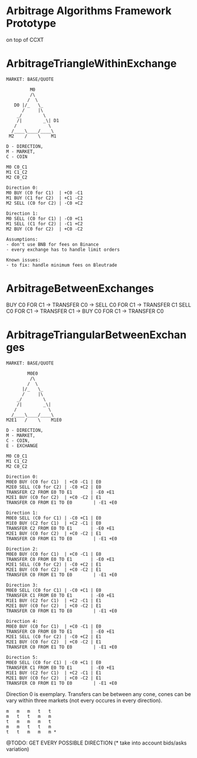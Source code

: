 # Arbitrage Algorithms Framework Prototype
on top of CCXT

ArbitrageTriangleWithinExchange
===================================
```
MARKET: BASE/QUOTE

	     M0				 
         /\				 
        /  \			 
   D0 |/_   \_
      /     |\      	 
    _/        \			 
    /|        _\| D1	 
   /            \ 		 
  /____\____/____\	
 M2    /    \    M1		 

D - DIRECTION,			 
M - MARKET, 
C - COIN 	

M0 C0_C1
M1 C1_C2
M2 C0_C2

Direction 0:
M0 BUY (C0 for C1)  | +C0 -C1
M1 BUY (C1 for C2)  | +C1 -C2
M2 SELL (C0 for C2) | -C0 +C2

Direction 1:
M0 SELL (C0 for C1) | -C0 +C1
M1 SELL (C1 for C2) | -C1 +C2
M2 BUY (C0 for C2)  | +C0 -C2

Assumptions:
- don't use BNB for fees on Binance
- every exchange has to handle limit orders

Known issues:
- to fix: handle minimum fees on Bleutrade

```


ArbitrageBetweenExchanges
===================================
BUY C0 FOR C1 -> TRANSFER C0 -> SELL C0 FOR C1 -> TRANSFER C1
SELL C0 FOR C1 -> TRANSFER C1 -> BUY C0 FOR C1 -> TRANSFER C0
	

ArbitrageTriangularBetweenExchanges
===================================
```
MARKET: BASE/QUOTE

	    M0E0			 
         /\				 
        /  \			 
      |/_   \_
      /     |\      	 
    _/        \			 
    /|        _\| 		 
   /            \ 		 
  /____\____/____\		 
M2E1   /    \	 M1E0	 

D - DIRECTION,			 
M - MARKET, 
C - COIN, 	 
E - EXCHANGE 			 
						 		 	 
M0 C0_C1
M1 C1_C2
M2 C0_C2

Direction 0:
M0E0 BUY (C0 for C1)  | +C0 -C1 | E0
M2E0 SELL (C0 for C2) | -C0 +C2 | E0
TRANSFER C2 FROM E0 TO E1       | -E0 +E1
M2E1 BUY (C0 for C2)  | +C0 -C2 | E1
TRANSFER C0 FROM E1 TO E0 		 | -E1 +E0

Direction 1:
M0E0 SELL (C0 for C1) | -C0 +C1 | E0
M1E0 BUY (C2 for C1)  | +C2 -C1 | E0
TRANSFER C2 FROM E0 TO E1       | -E0 +E1
M2E1 BUY (C0 for C2)  | +C0 -C2 | E1
TRANSFER C0 FROM E1 TO E0 		 | -E1 +E0

Direction 2:
M0E0 BUY (C0 for C1)  | +C0 -C1 | E0
TRANSFER C0 FROM E0 TO E1       | -E0 +E1
M2E1 SELL (C0 for C2) | -C0 +C2 | E1
M2E1 BUY (C0 for C2)  | +C0 -C2 | E1
TRANSFER C0 FROM E1 TO E0 		 | -E1 +E0

Direction 3:
M0E0 SELL (C0 for C1) | -C0 +C1 | E0
TRANSFER C1 FROM E0 TO E1       | -E0 +E1
M1E1 BUY (C2 for C1)  | +C2 -C1 | E1
M2E1 BUY (C0 for C2)  | +C0 -C2 | E1
TRANSFER C0 FROM E1 TO E0 		 | -E1 +E0

Direction 4:
M0E0 BUY (C0 for C1)  | +C0 -C1 | E0
TRANSFER C0 FROM E0 TO E1       | -E0 +E1
M2E1 SELL (C0 for C2) | -C0 +C2 | E1
M2E1 BUY (C0 for C2)  | +C0 -C2 | E1
TRANSFER C0 FROM E1 TO E0 		 | -E1 +E0

Direction 5:
M0E0 SELL (C0 for C1) | -C0 +C1 | E0
TRANSFER C1 FROM E0 TO E1       | -E0 +E1
M1E1 BUY (C2 for C1)  | +C2 -C1 | E1
M2E1 BUY (C0 for C2)  | +C0 -C2 | E1
TRANSFER C0 FROM E1 TO E0 		 | -E1 +E0
```

Direction 0 is exemplary. Transfers can be between any cone, cones can be vary within three markets (not every occures in every direction).
```
m	m	m	t	t
m	t	t	m	m
t	m	m	m	t
m	m	t	t	m
t	t	m	m	m *
```
@TODO: GET EVERY POSSIBLE DIRECTION (* take into account bids/asks variation)